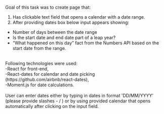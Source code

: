 Goal of this task was to create page that:
1) Has clickable text field that opens a calendar with a date range.
2) After providing dates box below input appears showing:
  - Number of days between the date range
  - Is the start date and end date part of a leap year?
  - “What happened on this day” fact from the Numbers API based on the start date from the range.
<br/>
Following technologies were used:<br/>
 -React for front-end,<br/>
 -React-dates for calendar and date picking (https://github.com/airbnb/react-dates),<br/>
 -Moment.js for date calculations.<br/>
<br/>
User can enter dates either by typing in dates in format 'DD/MM/YYYY' (please provide slashes - / ) or by using provided calendar that opens automatically after clicking on the input field.
